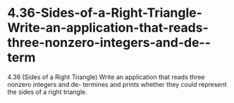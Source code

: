 # 4.36-Sides-of-a-Right-Triangle-Write-an-application-that-reads-three-nonzero-integers-and-de--term
4.36 (Sides of a Right Triangle) Write an application that reads three nonzero integers and de- termines and prints whether they could represent the sides of a right triangle.
